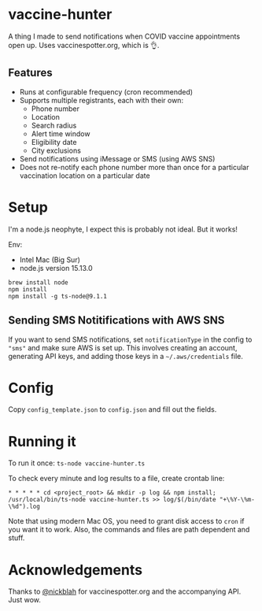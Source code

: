 # vaccine-hunter
A thing I made to send notifications when COVID vaccine appointments open up. Uses vaccinespotter.org, which is 👌.

## Features
 - Runs at configurable frequency (cron recommended)
 - Supports multiple registrants, each with their own:
   - Phone number
   - Location
   - Search radius
   - Alert time window
   - Eligibility date
   - City exclusions
 - Send notifications using iMessage or SMS (using AWS SNS)
 - Does not re-notify each phone number more than once for a particular vaccination location on a particular date

# Setup
I'm a node.js neophyte, I expect this is probably not ideal. But it works! 

Env:
 - Intel Mac (Big Sur)
 - node.js version 15.13.0

```
brew install node
npm install
npm install -g ts-node@9.1.1
```

## Sending SMS Notitifications with AWS SNS
If you want to send SMS notifications, set `notificationType` in the config to `"sms"` and make sure AWS is set up. This involves creating an account, generating API keys, and adding those keys in a `~/.aws/credentials` file.

# Config
Copy `config_template.json` to `config.json` and fill out the fields.

# Running it
To run it once: `ts-node vaccine-hunter.ts`

To check every minute and log results to a file, create crontab line:
```
* * * * * cd <project_root> && mkdir -p log && npm install; /usr/local/bin/ts-node vaccine-hunter.ts >> log/$(/bin/date "+\%Y-\%m-\%d").log
```
Note that using modern Mac OS, you need to grant disk access to `cron` if you want it to work. Also, the commands and files are path dependent and stuff.

# Acknowledgements
Thanks to [@nickblah](https://twitter.com/nickblah) for vaccinespotter.org and the accompanying API. Just wow.